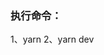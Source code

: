 <!--
 * @Description: 
 * @Version: 1.668
 * @Autor: Hawk
 * @Date: 2023-10-16 10:53:09
 * @LastEditors: Hawk
 * @LastEditTime: 2023-10-26 10:55:42
-->
### 执行命令：
1、yarn
2、yarn dev